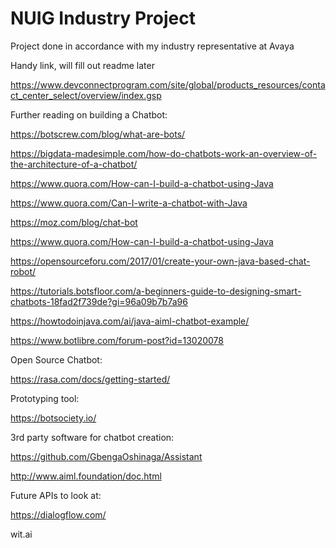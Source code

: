 # NUIG Industry Project
Project done in accordance with my industry representative at Avaya

Handy link, will fill out readme later

https://www.devconnectprogram.com/site/global/products_resources/contact_center_select/overview/index.gsp

Further reading on building a Chatbot:

https://botscrew.com/blog/what-are-bots/

https://bigdata-madesimple.com/how-do-chatbots-work-an-overview-of-the-architecture-of-a-chatbot/

https://www.quora.com/How-can-I-build-a-chatbot-using-Java

https://www.quora.com/Can-I-write-a-chatbot-with-Java

https://moz.com/blog/chat-bot

https://www.quora.com/How-can-I-build-a-chatbot-using-Java

https://opensourceforu.com/2017/01/create-your-own-java-based-chat-robot/

https://tutorials.botsfloor.com/a-beginners-guide-to-designing-smart-chatbots-18fad2f739de?gi=96a09b7b7a96

https://howtodoinjava.com/ai/java-aiml-chatbot-example/

https://www.botlibre.com/forum-post?id=13020078

Open Source Chatbot:

https://rasa.com/docs/getting-started/

Prototyping tool:

https://botsociety.io/

3rd party software for chatbot creation:

https://github.com/GbengaOshinaga/Assistant

http://www.aiml.foundation/doc.html

Future APIs to look at:

https://dialogflow.com/

wit.ai